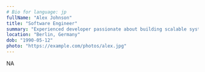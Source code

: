 ```yaml
---
# Bio for language: jp
fullName: "Alex Johnson"
title: "Software Engineer"
summary: "Experienced developer passionate about building scalable systems and mentoring others."
location: "Berlin, Germany"
dob: "1990-05-12"
photo: "https://example.com/photos/alex.jpg"
---
```


NA
